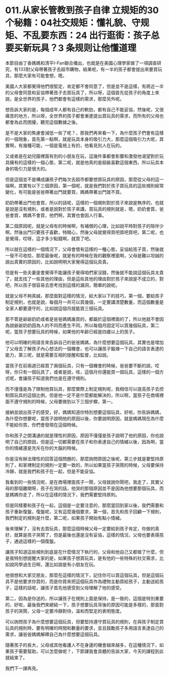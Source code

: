 # 011.从家长管教到孩子自律 立规矩的30个秘籍：04社交规矩：懂礼貌、守规矩、不乱要东西：24 出行逛街：孩子总要买新玩具？3 条规则让他懂道理

本節目由丁香媽媽和清平I-Fan聯合播出，也就是在美國心理學家做了一項調查研究，有133對父母帶著孩子去超市購物，結果呢，有一半的孩子都會提出來要買玩具，那麼大家有可能會想，嗯。

美國人大家都覺得他們很堅定，肯定都不會同意了，但是並不是這樣，有將近一半的父母會同意和妥協帶著孩子去買玩具了，所以呀，這個首先從孩子的角度上來說，是全世界的孩子，他們都會有這樣的需求，那麼另外呢。

想告訴大家的是，每個成年人都有自己的軟肋，都有自己不能妥協，然後呢，又很痛苦的地方，所以呀，全世界的孩子都會漸進提出買玩具的需求，而所有的父母也都會為此而困擾，聽完這個數據之後。

是不是大家的焦慮會減低一些了呢？，那我們再來看一下，為什麼孩子們會有這樣的一個現象，首先第一點啊，就是玩具本身的吸引力大，那麼這個吸引力大呢，其實啊，有幾種可能，一個是電視上有的，他看見別人在玩的。

又或者是在幼兒園裡面有別的小朋友在玩，這幾件事都會影響和激發他渴望對於玩具擁有的這樣的一個心態，第二呢，就是他真的是超級喜歡這個東西，所以玩具本身的吸引力是很大的。

但是這個並不是構成讓孩子們每次去超市都要想買玩具的原因，那麼從父母的這一端啊，其實有以下三個原因，第一個呢，就是我們對於孩子買玩具的這些規則經常變化，有可能是爸爸帶著出門就要買，媽媽帶著出門就不買。

奶奶帶著出門也會買，所以的話呢，這樣的一個規則對於孩子來說是無序的，也就是說是沒有規則，或者是說對於孩子來講，買玩具的規則就是，嗯，奶奶會買，爸爸會買，媽媽不會買，他們啊，其實也會因人行事。

第二個原因呢，就是父母有的時候啊，有補償的心理，比如說平時對孩子的陪伴少啊，然後出門只要孩子喜歡，特開心，然後父母就覺得買吧買吧買吧，第二呢，也是覺得，哎呀，這才多少點錢啊，就買了吧。

所以就在這樣的一個情況下，父母會懷有這樣的一種心態，妥協給孩子買，然後就一發不可收拾，那麼最後呢，就是有的時候在我的觀察裡面啊，父母是難以坦誠的說出真實的原因的，比如說明明大家覺得這個玩具貴。

但是有一些夫妻是會覺得不能讓孩子覺得咱們家沒錢，然後就不能說這個玩具太貴了，就去找了一些其他的理由，但是這些其他的理由對於孩子來說是不成立的，對吧，所以孩子很容易去思考找到這樣的漏洞，簡單的說呢。

就是父母不夠真誠，那麼面對這樣的情況，給大家以下的技巧，第一個，要給孩子制定規則，也就是說，每個月一共可以買幾個，一定要講清楚數量，而這個數量是全家人都要遵守的，比如說這個月就能買三個玩具。

那不管是爺爺奶奶或者是爸爸媽媽誰買的，都屬於這個裡面的了，所以他就不會因為說爺爺奶奶因為人的不同而產生不同，所以每個月固定可以買幾個玩具，第二呢，當孩子想要玩具的時候，如果他的年齡已經是四歲以上的孩子。

他可以明確的用語言來告訴自己的爸爸媽媽，為什麼想要這個玩具，其實也是增加了父母去了解孩子內心想法的一個機會，也可以讓孩子鍛煉一下自己的語言表達的能力，第三呢，就是需要互相的提醒和監督，比如說。

當孩子在前兩週已經買了兩個玩具，只有一個機會的時候，爸爸要不斷的說，哎呀，你只有一個玩具了，或者是說，哇，這個月你還能買一個玩具，這樣的一個方式呢，會讓孩子知道我們也是在遵守規則。

而不僅僅是為了限制他買玩具，那麼實際上制定規則呢，我相信可以提高孩子去控制買玩具的這個比例，但是他一定不是什麼都能解決的，所以啊，當孩子在商場裡面不遵守規則的時候，父母要做到以下三個步驟，第一。

接納並說出孩子的感受，好，媽媽知道你特別想要這個玩具，好啦，你告訴媽媽，為什麼你想要呢，當孩子說明他的原因以後，你要說明原因，就是媽媽現在為什麼不能給你買，你們會發現在這個時候。

你和孩子之間溝通的就是理性的原因，原因不僅僅是孩子說明了他的原因，你也說明了自己的原因，但是這一切都需要在孩子和你表達自己的情緒以後，因為啊，當你的情緒還是充斥在你的大腦的時候。

你是沒有辦法理性的回答這個問題的，那麼詢問原因之後呢，第三步就是要堅持原則了，和家裡制定的規則一定要一致的，所以如果當孩子哭鬧的時候，父母要保持冷靜，就是我們和孩子在一起，但是不能妥協。

我看到的一些情況呢，是在商場裡面孩子一鬧，父母就說你鬧吧，我走了，其實父母的那個離開呀，孩子在哭的話，他哭的那個原因並不是因為他想要那個玩具，而是媽媽你走了，所以在這樣的情況下，我們需要堅持原則。

但是同樣要和孩子在一起，這個是一定要注意的，那麼當回到家以後，我們需要和孩子重新復盤，復盤呢，又有這麼幾個要求，第一個，首先和孩子回顧一下規則，我們制定的規則是什麼，第二呢，如果孩子開始有點小情緒。

後來理解了，沒有去買玩具，那麼這個時候父母一定要給到孩子肯定，你做的真好，就算是孩子哭鬧了，但是最後也還是沒有妥協，這樣的情況，父母也要表揚孩子，通過這樣的一個復盤。

讓孩子知道這些規則到底是在什麼情況下執行的，父母和他自己又都做了什麼，但是我特別想提醒大家的是，如果孩子想買玩具，是有他的一些特殊的社交需求，比如說同學過生日啊，還比如說是有小朋友在玩。

他很想和大家交朋友，那麼在這樣的情況下，記住你可以買這個玩具，但是這個玩具不是他要求你買的，而是你買來把這個玩具作為禮物主動買給孩子，主動送給孩子，這樣的話呢，讓孩子首先他感受到父母理解了他的感受。

第二，因為是你送的，所以讓孩子在規則上面是保持，是一致的，這個是特別重要的，好啦，最後我們來總結一下，孩子想要玩具背後的原因可能是多樣的，那面對孩子的哭鬧，父母一定要冷靜對待，溫和而堅定的表明態度。

可以詢問孩子為什麼想要這個玩具，但要堅持遵守買玩具的規則，在與孩子制定買玩具的規則時，要有明確的時間和數量的要求，並且鼓勵孩子多用語言表達自己的需求，讓爸爸媽媽解釋自己為什麼想要這個玩具。

隨著孩子的長大，父母或其他看護人不在身邊的機會越來越多，在這種情況下，如果孩子需要幫助，可以怎麼做呢？，下節課我會具體的告訴大家，今天的課程到此就結束了。

我們下一課再見。